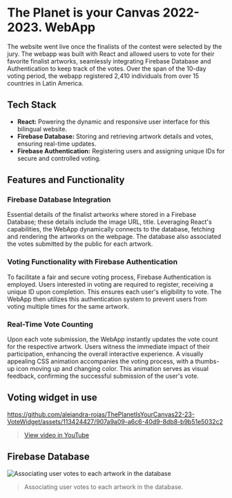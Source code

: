 # The Planet is your Canvas 2022-2023. WebApp

The website went live once the finalists of the contest were selected by the jury. The webapp was built with React and allowed users to vote for their favorite finalist artworks, seamlessly integrating Firebase Database and Authentication to keep track of the votes. Over the span of the 10-day voting period, the webapp registered 2,410 individuals from over 15 countries in Latin America.

## Tech Stack

- **React:** Powering the dynamic and responsive user interface for this bilingual website.
- **Firebase Database:** Storing and retrieving artwork details and votes, ensuring real-time updates.
- **Firebase Authentication:** Registering users and assigning unique IDs for secure and controlled voting.


## Features and Functionality

### Firebase Database Integration
Essential details of the finalist artworks where stored in a Firebase Database; these details include the image URL, title. Leveraging React's capabilities, the WebApp dynamically connects to the database, fetching and rendering the artworks on the webpage. The database also associated the votes submitted by the public for each artwork. 

### Voting Functionality with Firebase Authentication
To facilitate a fair and secure voting process, Firebase  Authentication is employed. Users interested in voting are required to register, receiving a unique ID upon completion. This ensures each user's eligibility to vote. The WebApp then utilizes this authentication system to prevent users from voting multiple times for the same artwork.

### Real-Time Vote Counting
Upon each vote submission, the WebApp instantly updates the vote count for the respective artwork. Users witness the immediate impact of their participation, enhancing the overall interactive experience. A visually appealing CSS animation accompanies the voting process, with a thumbs-up icon moving up and changing color. This animation serves as visual feedback, confirming the successful submission of the user's vote.



## Voting widget in use
https://github.com/alejandra-rojas/ThePlanetIsYourCanvas22-23-VoteWidget/assets/113424427/907a9a09-a6c6-40d9-8db8-b9b51e5032c2
> [View video in YouTube](https://www.youtube.com/watch?v=EYCqVVLOMBU)



## Firebase Database
![Associating user votes to each artwork in the database](https://github.com/alejandra-rojas/ThePlanetIsYourCanvas22-23-VoteWidget/assets/113424427/bdd600b3-8715-4ad5-bfaa-2dc2aa59bdfa)
> Associating user votes to each artwork in the database.
